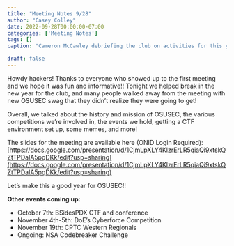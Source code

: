 ```yaml
---
title: "Meeting Notes 9/28"
author: "Casey Colley"
date: 2022-09-28T00:00:00-07:00
categories: ['Meeting Notes']
tags: []
caption: "Cameron McCawley debriefing the club on activities for this year. "

draft: false
---
```


Howdy hackers! Thanks to everyone who showed up to the first meeting and we hope it was fun and informative!! Tonight we helped break in the new year for the club, and many people walked away from the meeting with new OSUSEC swag that they didn’t realize they were going to get!

Overall, we talked about the history and mission of OSUSEC, the various competitions we’re involved in, the events we hold, getting a CTF environment set up, some memes, and more!

The slides for the meeting are available here (ONID Login Required): [https://docs.google.com/presentation/d/1CjmLpXLY4KlzrErLR5qiaQi9xtskQZtTPDaIA5pqDKk/edit?usp=sharing](https://docs.google.com/presentation/d/1CjmLpXLY4KlzrErLR5qiaQi9xtskQZtTPDaIA5pqDKk/edit?usp=sharing)

Let’s make this a good year for OSUSEC!!

**Other events coming up:**

- October 7th: BSidesPDX CTF and conference
- November 4th-5th: DoE’s Cyberforce Competition
- November 19th: CPTC Western Regionals
- Ongoing: NSA Codebreaker Challenge
